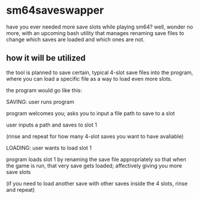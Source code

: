 # sm64saveswapper

have you ever needed more save slots while playing sm64? well, wonder no more, with an upcoming bash utility that manages renaming save files to change which saves are loaded and which ones are not.

## how it will be utilized
the tool is planned to save certain, typical 4-slot save files into the program, where you can load a specific file as a way to load even more slots.

the program would go like this:

SAVING:
user runs program

program welcomes you; asks you to input a file path to save to a slot

user inputs a path and saves to slot 1

(rinse and repeat for how many 4-slot saves you want to have avaliable)

LOADING:
user wants to load slot 1

program loads slot 1 by renaming the save file appropriately so that when the game is run, that very save gets loaded; affectively giving you more save slots

(if you need to load another save with other saves inside the 4 slots, rinse and repeat)

